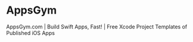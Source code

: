 # AppsGym
AppsGym.com | Build Swift Apps, Fast! | Free Xcode Project Templates of Published iOS Apps
